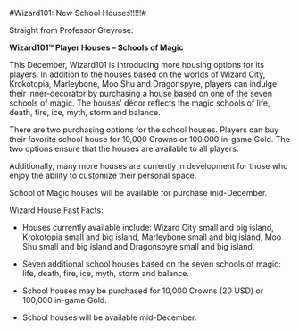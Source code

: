 #Wizard101: New School Houses!!!!!#

Straight from Professor Greyrose:

**Wizard101™ Player Houses – Schools of Magic**

This December, Wizard101 is introducing more housing options for its players. In addition to the houses based on the worlds of Wizard City, Krokotopia, Marleybone, Moo Shu and Dragonspyre, players can indulge their inner-decorator by purchasing a house based on one of the seven schools of magic. The houses’ décor reflects the magic schools of life, death, fire, ice, myth, storm and balance.

There are two purchasing options for the school houses. Players can buy their favorite school house for 10,000 Crowns or 100,000 in-game Gold. The two options ensure that the houses are available to all players.

Additionally, many more houses are currently in development for those who enjoy the ability to customize their personal space.

School of Magic houses will be available for purchase mid-December.

Wizard House Fast Facts:


 * Houses currently available include: Wizard City small and big island, Krokotopia small and big island, Marleybone small and big island, Moo Shu small and big island and Dragonspyre small and big island.

 * Seven additional school houses based on the seven schools of magic: life, death, fire, ice, myth, storm and balance.

 * School houses may be purchased for 10,000 Crowns (20 USD) or 100,000 in-game Gold.

 * School houses will be available mid-December.




